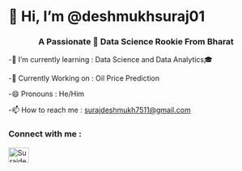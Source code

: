 <h1 align="cenetr"> 👋 Hi, I’m @deshmukhsuraj01 </h1>
<h3 align="center">  A Passionate 🙋 Data Science Rookie From Bharat </h3>

-🌱 I’m currently learning : Data Science and Data Analytics🎓

-📓 Currently Working on : Oil Price Prediction

-😄 Pronouns : He/Him

-📫 How to reach me : surajdeshmukh7511@gmail.com

<h3 align="left">Connect with me :</h3>
<p align="left">
<a href="https://www.linkedin.com/in/suraj-deahmukh-392878294" target="blank">
  <img align="center" src="https://raw.githubusercontent.com/rahuldkjain/github-profile-readme-generator/master/src/images/icons/Social/linked-in-alt.svg" alt="Surajdeshmukh" height="30" width="40" /></a>
</p>

